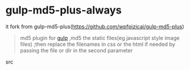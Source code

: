 # gulp-md5-plus-always

it fork from gulp-md5-plus(https://github.com/wpfpizicai/gulp-md5-plus)

> md5 plugin for [gulp](https://github.com/wpfpizicai/gulp-md5-plus) ,md5 the static files(eg javascript style image files) ;then replace the filenames in css or the html if needed by passing the file or dir in the second parameter

src 
<script src="/js/a.js"></scripts>

asume md5 is 223b3932

gulp-md5-plus
<pre>
<script src="/js/a_223b3932.js"></scripts>
</pre>

gulp-md5-plus-always.
<pre>
<script src="/js/a.js?v=223b3932.js"></scripts>
</pre>

if a.js is changed and md5 is 12f3243
gulp-md5-plus do not change the output.
<pre>
<script src="/js/a_223b3932.js"></scripts>
</pre>

gulp-md5-plus-always will change it again
<pre>
<script src="/js/a.js?v=12f3243.js"></scripts>
</pre>


## Usage

First, install `gulp-md5-plus-always` as a development dependency:

```shell
npm install --save-dev gulp-md5-plus-always
```

Then, add it to your `gulpfile.js`:

```javascript
var md5 = require("gulp-md5-plus-always");

gulp.src("./src/*.css")
	.pipe(md5(10,'./output/index.html'))
	.pipe(gulp.dest("./dist"));
```

md5 all css files in the src folder and change these css names in the quoted html--index.html

```javascript

gulp.task('img' ,function() {
    var imgSrc = './static/img/**',
        quoteSrc = './output/static/css/**/*.css', // [./output/static/css/**/*.css',./output/static/js/**/*.js']
        imgDst = './output/static/img';

    return gulp.src(imgSrc)
        .pipe(imagemin())
        .pipe(md5(10 ,quoteSrc))
        .pipe(gulp.dest(imgDst));
});

```

first, optimize all images in the img folder including all sub folders; then md5 all these images and change these images' names in the quoted css files ;

####note
the directory of the md5ed files in the imgDst folder is the same as that of original files in the imgSrc folder; and css files can refer the image file with the same name in different folder rightly;

## API

### md5(size,file)

#### size
Type: `String`
Default: null

Optionnal: you can pass the size to limit the size of the hash that is appended.

#### file
Type: `String`
Default: null

Optionnal: the file need to replace the file name of the md5ed files. dir is also supported

Example:
```javascript
	gulp.src('static/js/*')
        .pipe(md5(10,'./output/html'))
        .pipe(gulp.dest('./output'));
```

The sample above will append the md5 hash(length : 10) to each of the file in the static/js folder then repalce the link file name in the output/html/ using md5ed file name; at last store all of that into the *output* folder.



## License

http://en.wikipedia.org/wiki/MIT_License[MIT License]


